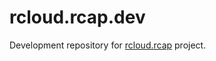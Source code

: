 # rcloud.rcap.dev
Development repository for [rcloud.rcap](https://github.research.att.com/dashton/rcloud.rcap) project.
